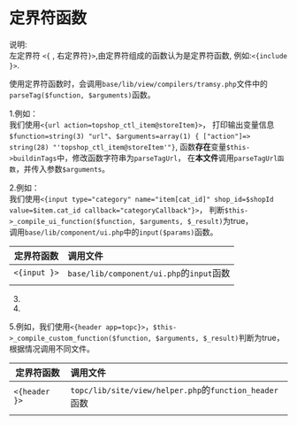 # 定界符函数

说明:  
左定界符 `<{` , 右定界符`}>`,由定界符组成的函数认为是定界符函数, 例如:`<{include }>`.  

使用定界符函数时，会调用`base/lib/view/compilers/tramsy.php`文件中的`parseTag($function, $arguments)`函数。  

1.例如：  
我们使用`<{url action=topshop_ctl_item@storeItem}>`，
打印输出变量信息`$function=string(3) "url"`、`$arguments=array(1) { ["action"]=> string(28) "'topshop_ctl_item@storeItem'"}`,
函数**存在**变量`$this->buildinTags`中，修改函数字符串为`parseTagUrl`，
在**本文件**调用`parseTagUrl函数`，并传入参数`$arguments`。  
  
2.例如：  
我们使用`<{input type="category" name="item[cat_id]" shop_id=$shopId value=$item.cat_id callback="categoryCallback"}>`，
判断`$this->_compile_ui_function($function, $arguments, $_result)`为true，  
调用`base/lib/component/ui.php`中的`input($params)`函数。  

|定界符函数|调用文件|
|---|:--|
|`<{input }>`|`base/lib/component/ui.php`的`input`函数|
|||

3.  

4.  

5.例如，我们使用`<{header app=topc}>`，`$this->_compile_custom_function($function, $arguments, $_result)`判断为true，根据情况调用不同文件。  

|定界符函数|调用文件|
|---|:--|
|`<{header }>`|`topc/lib/site/view/helper.php`的`function_header`函数|
|||
